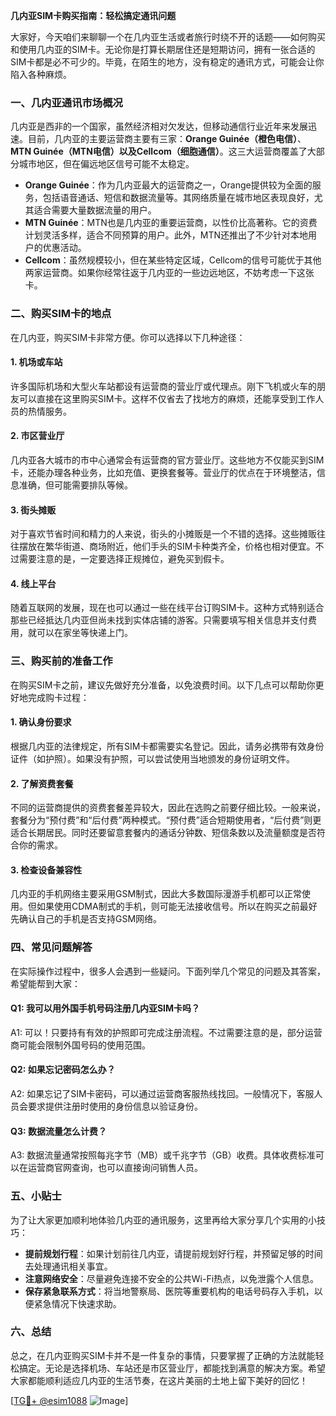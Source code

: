 **几内亚SIM卡购买指南：轻松搞定通讯问题**

大家好，今天咱们来聊聊一个在几内亚生活或者旅行时绕不开的话题——如何购买和使用几内亚的SIM卡。无论你是打算长期居住还是短期访问，拥有一张合适的SIM卡都是必不可少的。毕竟，在陌生的地方，没有稳定的通讯方式，可能会让你陷入各种麻烦。

### 一、几内亚通讯市场概况

几内亚是西非的一个国家，虽然经济相对欠发达，但移动通信行业近年来发展迅速。目前，几内亚的主要运营商主要有三家：**Orange Guinée（橙色电信）**、**MTN Guinée（MTN电信）**以及**Cellcom（细胞通信）**。这三大运营商覆盖了大部分城市地区，但在偏远地区信号可能不太稳定。

- **Orange Guinée**：作为几内亚最大的运营商之一，Orange提供较为全面的服务，包括语音通话、短信和数据流量等。其网络质量在城市地区表现良好，尤其适合需要大量数据流量的用户。
- **MTN Guinée**：MTN也是几内亚的重要运营商，以性价比高著称。它的资费计划灵活多样，适合不同预算的用户。此外，MTN还推出了不少针对本地用户的优惠活动。
- **Cellcom**：虽然规模较小，但在某些特定区域，Cellcom的信号可能优于其他两家运营商。如果你经常往返于几内亚的一些边远地区，不妨考虑一下这张卡。

### 二、购买SIM卡的地点

在几内亚，购买SIM卡非常方便。你可以选择以下几种途径：

#### 1. **机场或车站**
许多国际机场和大型火车站都设有运营商的营业厅或代理点。刚下飞机或火车的朋友可以直接在这里购买SIM卡。这样不仅省去了找地方的麻烦，还能享受到工作人员的热情服务。

#### 2. **市区营业厅**
几内亚各大城市的市中心通常会有运营商的官方营业厅。这些地方不仅能买到SIM卡，还能办理各种业务，比如充值、更换套餐等。营业厅的优点在于环境整洁，信息准确，但可能需要排队等候。

#### 3. **街头摊贩**
对于喜欢节省时间和精力的人来说，街头的小摊贩是一个不错的选择。这些摊贩往往摆放在繁华街道、商场附近，他们手头的SIM卡种类齐全，价格也相对便宜。不过需要注意的是，一定要选择正规摊位，避免买到假卡。

#### 4. **线上平台**
随着互联网的发展，现在也可以通过一些在线平台订购SIM卡。这种方式特别适合那些已经抵达几内亚但尚未找到实体店铺的游客。只需要填写相关信息并支付费用，就可以在家坐等快递上门。

### 三、购买前的准备工作

在购买SIM卡之前，建议先做好充分准备，以免浪费时间。以下几点可以帮助你更好地完成购卡过程：

#### 1. **确认身份要求**
根据几内亚的法律规定，所有SIM卡都需要实名登记。因此，请务必携带有效身份证件（如护照）。如果没有护照，可以尝试使用当地颁发的身份证明文件。

#### 2. **了解资费套餐**
不同的运营商提供的资费套餐差异较大，因此在选购之前要仔细比较。一般来说，套餐分为“预付费”和“后付费”两种模式。“预付费”适合短期使用者，“后付费”则更适合长期居民。同时还要留意套餐内的通话分钟数、短信条数以及流量额度是否符合你的需求。

#### 3. **检查设备兼容性**
几内亚的手机网络主要采用GSM制式，因此大多数国际漫游手机都可以正常使用。但如果使用CDMA制式的手机，则可能无法接收信号。所以在购买之前最好先确认自己的手机是否支持GSM网络。

### 四、常见问题解答

在实际操作过程中，很多人会遇到一些疑问。下面列举几个常见的问题及其答案，希望能帮到大家：

#### Q1: 我可以用外国手机号码注册几内亚SIM卡吗？
A1: 可以！只要持有有效的护照即可完成注册流程。不过需要注意的是，部分运营商可能会限制外国号码的使用范围。

#### Q2: 如果忘记密码怎么办？
A2: 如果忘记了SIM卡密码，可以通过运营商客服热线找回。一般情况下，客服人员会要求提供注册时使用的身份信息以验证身份。

#### Q3: 数据流量怎么计费？
A3: 数据流量通常按照每兆字节（MB）或千兆字节（GB）收费。具体收费标准可以在运营商官网查询，也可以直接询问销售人员。

### 五、小贴士

为了让大家更加顺利地体验几内亚的通讯服务，这里再给大家分享几个实用的小技巧：

- **提前规划行程**：如果计划前往几内亚，请提前规划好行程，并预留足够的时间去处理通讯相关事宜。
- **注意网络安全**：尽量避免连接不安全的公共Wi-Fi热点，以免泄露个人信息。
- **保存紧急联系方式**：将当地警察局、医院等重要机构的电话号码存入手机，以便紧急情况下快速求助。

### 六、总结

总之，在几内亚购买SIM卡并不是一件复杂的事情，只要掌握了正确的方法就能轻松搞定。无论是选择机场、车站还是市区营业厅，都能找到满意的解决方案。希望大家都能顺利适应几内亚的生活节奏，在这片美丽的土地上留下美好的回忆！

[[TG💪+ @esim1088](https://t.me/s/esim1088) ![Image](https://i.postimg.cc/4NQfJmqS/Snipaste-2025-05-13-00-14-12.png)]